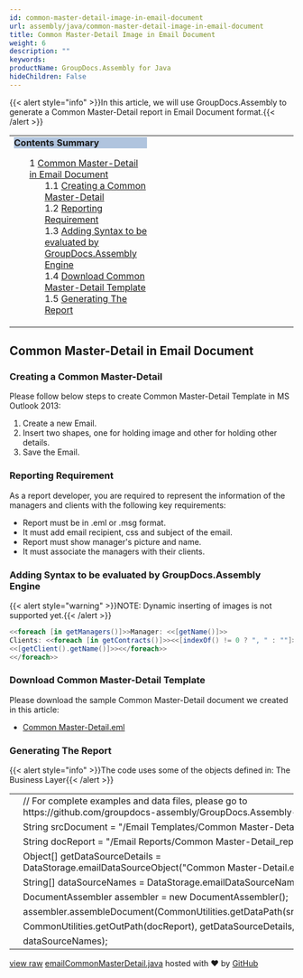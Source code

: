 ```yaml
---
id: common-master-detail-image-in-email-document
url: assembly/java/common-master-detail-image-in-email-document
title: Common Master-Detail Image in Email Document
weight: 6
description: ""
keywords: 
productName: GroupDocs.Assembly for Java
hideChildren: False
---
```

{{< alert style="info" >}}In this article, we will use GroupDocs.Assembly to generate a Common Master-Detail report in Email Document format.{{< /alert >}}

<table class="sectionMacro" border="0" cellpadding="5" cellspacing="0" width="100%"><tbody><tr><td valign="top" width="50%"><div class="panel" style="border-top-width: 1px; border-right-width: 1px; border-bottom-width: 1px; border-left-width: 1px;"><div class="panelHeader" style="border-bottom-width: 1px; background-color: rgb(176, 196, 222);"><b>Contents Summary</b></div><div class="panelContent"><style type="text/css">div.rbtoc1593026733027 { padding-top: 0px; padding-right: 0px; padding-bottom: 0px; padding-left: 0px; }div.rbtoc1593026733027 ul { list-style-type: none; list-style-image: none; margin-left: 0px; }div.rbtoc1593026733027 li { margin-left: 0px; padding-left: 0px; }</style><div class="toc rbtoc1593026733027"><ul class="toc-indentation"><li><span class="TOCOutline">1</span> <a href="#CommonMaster-DetailImageinEmailDocument-CommonMaster-DetailinEmailDocument">Common Master-Detail in Email Document</a><ul class="toc-indentation"><li><span class="TOCOutline">1.1</span> <a href="#CommonMaster-DetailImageinEmailDocument-CreatingaCommonMaster-Detail">Creating a Common Master-Detail</a></li><li><span class="TOCOutline">1.2</span> <a href="#CommonMaster-DetailImageinEmailDocument-ReportingRequirement">Reporting Requirement</a></li><li><span class="TOCOutline">1.3</span> <a href="#CommonMaster-DetailImageinEmailDocument-AddingSyntaxtobeevaluatedbyGroupDocs.AssemblyEngine">Adding Syntax to be evaluated by GroupDocs.Assembly Engine</a></li><li><span class="TOCOutline">1.4</span> <a href="#CommonMaster-DetailImageinEmailDocument-DownloadCommonMaster-DetailTemplate">Download Common Master-Detail Template</a></li><li><span class="TOCOutline">1.5</span> <a href="#CommonMaster-DetailImageinEmailDocument-GeneratingTheReport">Generating The Report</a></li></ul></li></ul></div></div></div></td><td valign="top" width="15%"></td><td valign="top" width="35%"></td></tr></tbody></table>

## Common Master-Detail in Email Document

### Creating a Common Master-Detail

Please follow below steps to create Common Master-Detail Template in MS Outlook 2013:

1.  Create a new Email.
2.  Insert two shapes, one for holding image and other for holding other details.
3.  Save the Email.

### Reporting Requirement

As a report developer, you are required to represent the information of the managers and clients with the following key requirements:

*   Report must be in .eml or .msg format.
*   It must add email recipient, css and subject of the email.
*   Report must show manager's picture and name.
*   It must associate the managers with their clients.

### Adding Syntax to be evaluated by GroupDocs.Assembly Engine

{{< alert style="warning" >}}NOTE: Dynamic inserting of images is not supported yet.{{< /alert >}}

```csharp
<<foreach [in getManagers()]>>Manager: <<[getName()]>>
Clients: <<foreach [in getContracts()]>><<[indexOf() != 0 ? ", " : ""]>>
<<[getClient().getName()]>><</foreach>>
<</foreach>>

```

### Download Common Master-Detail Template

Please download the sample Common Master-Detail document we created in this article:

*   [Common Master-Detail.eml](https://raw.githubusercontent.com/groupdocs-assembly/GroupDocs.Assembly-for-Java/master/Examples/GroupDocs.Assembly.Examples.Java/Data/Storage/Email%20Templates/Bulleted%20List.eml?raw=true)

### Generating The Report

{{< alert style="info" >}}The code uses some of the objects defined in: The Business Layer{{< /alert >}}

<table class="highlight tab-size js-file-line-container" data-tab-size="8" data-paste-markdown-skip=""><tbody><tr><td id="file-emailcommonmasterdetail-java-L1" class="blob-num js-line-number" data-line-number="1"></td><td id="file-emailcommonmasterdetail-java-LC1" class="blob-code blob-code-inner js-file-line"><span class="pl-c"><span class="pl-c">//</span> For complete examples and data files, please go to https://github.com/groupdocs-assembly/GroupDocs.Assembly-for-Java</span></td></tr><tr><td id="file-emailcommonmasterdetail-java-L2" class="blob-num js-line-number" data-line-number="2"></td><td id="file-emailcommonmasterdetail-java-LC2" class="blob-code blob-code-inner js-file-line"><span class="pl-smi">String</span> srcDocument <span class="pl-k">=</span> <span class="pl-s"><span class="pl-pds">"</span>/Email Templates/Common Master-Detail.eml<span class="pl-pds">"</span></span>;</td></tr><tr><td id="file-emailcommonmasterdetail-java-L3" class="blob-num js-line-number" data-line-number="3"></td><td id="file-emailcommonmasterdetail-java-LC3" class="blob-code blob-code-inner js-file-line"><span class="pl-smi">String</span> docReport <span class="pl-k">=</span> <span class="pl-s"><span class="pl-pds">"</span>/Email Reports/Common Master-Detail_report.eml<span class="pl-pds">"</span></span>;</td></tr><tr><td id="file-emailcommonmasterdetail-java-L4" class="blob-num js-line-number" data-line-number="4"></td><td id="file-emailcommonmasterdetail-java-LC4" class="blob-code blob-code-inner js-file-line"><span class="pl-k">Object</span>[] getDataSourceDetails <span class="pl-k">=</span> <span class="pl-smi">DataStorage</span><span class="pl-k">.</span>emailDataSourceObject(<span class="pl-s"><span class="pl-pds">"</span>Common Master-Detail.eml<span class="pl-pds">"</span></span>, <span class="pl-s"><span class="pl-pds">"</span>.eml<span class="pl-pds">"</span></span>);</td></tr><tr><td id="file-emailcommonmasterdetail-java-L5" class="blob-num js-line-number" data-line-number="5"></td><td id="file-emailcommonmasterdetail-java-LC5" class="blob-code blob-code-inner js-file-line"><span class="pl-k">String</span>[] dataSourceNames <span class="pl-k">=</span> <span class="pl-smi">DataStorage</span><span class="pl-k">.</span>emailDataSourceName(<span class="pl-s"><span class="pl-pds">"</span>.eml<span class="pl-pds">"</span></span>);</td></tr><tr><td id="file-emailcommonmasterdetail-java-L6" class="blob-num js-line-number" data-line-number="6"></td><td id="file-emailcommonmasterdetail-java-LC6" class="blob-code blob-code-inner js-file-line"><span class="pl-smi">DocumentAssembler</span> assembler <span class="pl-k">=</span> <span class="pl-k">new</span> <span class="pl-smi">DocumentAssembler</span>();</td></tr><tr><td id="file-emailcommonmasterdetail-java-L7" class="blob-num js-line-number" data-line-number="7"></td><td id="file-emailcommonmasterdetail-java-LC7" class="blob-code blob-code-inner js-file-line">assembler<span class="pl-k">.</span>assembleDocument(<span class="pl-smi">CommonUtilities</span><span class="pl-k">.</span>getDataPath(srcDocument),</td></tr><tr><td id="file-emailcommonmasterdetail-java-L8" class="blob-num js-line-number" data-line-number="8"></td><td id="file-emailcommonmasterdetail-java-LC8" class="blob-code blob-code-inner js-file-line"><span class="pl-smi">CommonUtilities</span><span class="pl-k">.</span>getOutPath(docReport), getDataSourceDetails,</td></tr><tr><td id="file-emailcommonmasterdetail-java-L9" class="blob-num js-line-number" data-line-number="9"></td><td id="file-emailcommonmasterdetail-java-LC9" class="blob-code blob-code-inner js-file-line">dataSourceNames);</td></tr></tbody></table>

[view raw](https://gist.github.com/samicheemagroupdocs/c55506d4b7d27cd6d0d29db308fe9d54/raw/3685f306d69505411b1a49b773b7aabfc410e091/emailCommonMasterDetail.java) [emailCommonMasterDetail.java](https://gist.github.com/samicheemagroupdocs/c55506d4b7d27cd6d0d29db308fe9d54#file-emailcommonmasterdetail-java) hosted with ❤ by [GitHub](https://github.com)
